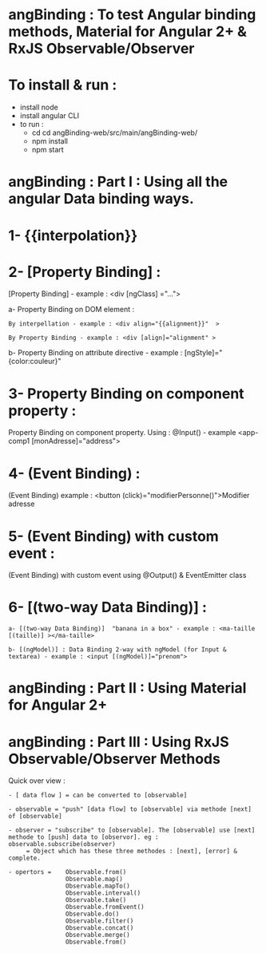 # angBinding  : To test Angular binding methods, Material for Angular 2+ & RxJS Observable/Observer 

# To install & run :
  - install node 
  - install angular CLI
  - to run :  
      * cd cd angBinding-web/src/main/angBinding-web/
      * npm install 
      * npm start


# angBinding  : Part I : Using all the angular Data binding ways.

# 1- {{interpolation}}


# 2- [Property Binding] :

[Property Binding] - example : <div [ngClass] ="…"> 

a- Property Binding on DOM element :
   
   	By interpellation - example : <div align="{{alignment}}"  >
   
   	By Property Binding - example : <div [align]="alignment" >
   
b- Property Binding on attribute directive  - example :  [ngStyle]="{color:couleur}"

# 3- Property Binding on component property :

Property Binding on component property. Using :  @Input() - example  <app-comp1 [monAdresse]="address"></app-comp1>

# 4- (Event Binding) :

 (Event Binding) example : <button (click)="modifierPersonne()">Modifier adresse</button>

# 5- (Event Binding) with custom event :

(Event Binding) with custom event using @Output() & EventEmitter class

# 6- [(two-way Data Binding)] :

    a- [(two-way Data Binding)]  "banana in a box" - example : <ma-taille [(taille)] ></ma-taille>
    
    b- [(ngModel)] : Data Binding 2-way with ngModel (for Input & textarea) - example : <input [(ngModel)]="prenom">

# angBinding  : Part II : Using Material for Angular 2+ 

# angBinding  : Part III : Using RxJS Observable/Observer  Methods 

Quick over view : 

    - [ data flow ] = can be converted to [observable]
    
    - observable = "push" [data flow] to [observable] via methode [next] of [observable]
    
    - observer = "subscribe" to [observable]. The [observable] use [next] methode to [push] data to [observor]. eg : observable.subscribe(observer)
         = Object which has these three methodes : [next], [error] & complete.

    - opertors =    Observable.from()
	                Observable.map()
                    Observable.mapTo()
                    Observable.interval()
                    Observable.take()
                    Observable.fromEvent()
                    Observable.do()
                    Observable.filter()
                    Observable.concat()
                    Observable.merge()
                    Observable.from()




 
	



    
